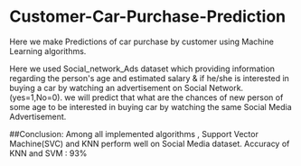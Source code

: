 # Customer-Car-Purchase-Prediction
Here we make Predictions of car purchase by customer using Machine Learning algorithms.

Here we used Social_network_Ads dataset which providing information regarding the person's age and estimated salary & if he/she is interested in buying a car by watching an advertisement on Social Network.(yes=1,No=0). we will predict that what are the chances of new person of some age to be interested in buying car by watching the same Social Media Advertisement.

##Conclusion: Among all implemented algorithms , Support Vector Machine(SVC) and KNN perform well on Social Media dataset.
Accuracy of KNN and SVM : 93%
